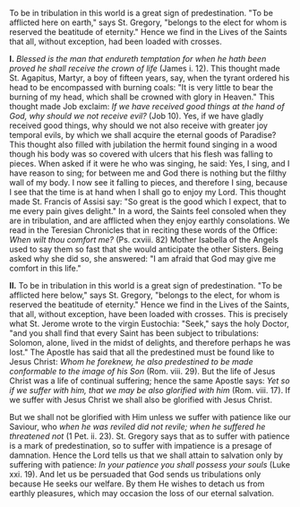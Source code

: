 
To be in tribulation in this world is a great sign of predestination. \"To be afflicted here on earth,\" says St. Gregory, \"belongs to the elect for whom is reserved the beatitude of eternity.\" Hence we find in the Lives of the Saints that all, without exception, had been loaded with crosses.

**I\.** *Blessed is the man that endureth temptation for when he hath been proved he shall receive the crown of life* (James i. 12). This thought made St. Agapitus, Martyr, a boy of fifteen years, say, when the tyrant ordered his head to be encompassed with burning coals: \"It is very little to bear the burning of my head, which shall be crowned with glory in Heaven.\" This thought made Job exclaim: *If we have received good things at the hand of God, why should we not receive evil?* (Job 10). Yes, if we have gladly received good things, why should we not also receive with greater joy temporal evils, by which we shall acquire the eternal goods of Paradise? This thought also filled with jubilation the hermit found singing in a wood though his body was so covered with ulcers that his flesh was falling to pieces. When asked if it were he who was singing, he said: Yes, I sing, and I have reason to sing; for between me and God there is nothing but the filthy wall of my body. I now see it falling to pieces, and therefore I sing, because I see that the time is at hand when I shall go to enjoy my Lord. This thought made St. Francis of Assisi say: \"So great is the good which I expect, that to me every pain gives delight.\" In a word, the Saints feel consoled when they are in tribulation, and are afflicted when they enjoy earthly consolations. We read in the Teresian Chronicles that in reciting these words of the Office: *When wilt thou comfort me?* (Ps. cxviii. 82) Mother Isabella of the Angels used to say them so fast that she would anticipate the other Sisters. Being asked why she did so, she answered: \"I am afraid that God may give me comfort in this life.\"

**II\.** To be in tribulation in this world is a great sign of predestination. \"To be afflicted here below,\" says St. Gregory, \"belongs to the elect, for whom is reserved the beatitude of eternity.\" Hence we find in the Lives of the Saints, that all, without exception, have been loaded with crosses. This is precisely what St. Jerome wrote to the virgin Eustochia: \"Seek,\" says the holy Doctor, \"and you shall find that every Saint has been subject to tribulations: Solomon, alone, lived in the midst of delights, and therefore perhaps he was lost.\" The Apostle has said that all the predestined must be found like to Jesus Christ: *Whom he foreknew, he also predestined to be made conformable to the image of his Son* (Rom. viii. 29). But the life of Jesus Christ was a life of continual suffering; hence the same Apostle says: *Yet so if we suffer with him, that we may be also glorified with him* (Rom. viii. 17). If we suffer with Jesus Christ we shall also be glorified with Jesus Christ.

But we shall not be glorified with Him unless we suffer with patience like our Saviour, who *when he was reviled did not revile; when he suffered he threatened not* (1 Pet. ii. 23). St. Gregory says that as to suffer with patience is a mark of predestination, so to suffer with impatience is a presage of damnation. Hence the Lord tells us that we shall attain to salvation only by suffering with patience: *In your patience you shall possess your souls* (Luke xxi. 19). And let us be persuaded that God sends us tribulations only because He seeks our welfare. By them He wishes to detach us from earthly pleasures, which may occasion the loss of our eternal salvation.

